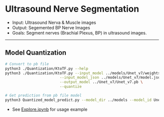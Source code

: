 # Ultrasound Nerve Segmentation

* Input: Ultrasound Nerva & Muscle images
* Output: Segemented BP Nerve Images
* Goals: Segment nerves (Brachial Plexus, BP) in ultrasound images.

----
## Model Quantization

```bash
# Convert to pb file
python3 ./Quantization/KtoTF.py --help
python3 ./Quantization/KtoTF.py --input_model ../models/Unet_v7/weights.h5 \
                         --input_model_json ../models/Unet_v7/model.json \
                         --output_model ../Unet_v7/Unet_v7.pb \
                         --quantize

# Get prediction from pb file model
python3 Quantized_model_predict.py --model_dir ../models --model_id Unet_v7
```

* See [Explore.ipynb](Explore.ipynb) for usage example
